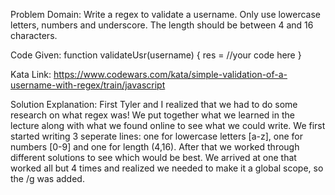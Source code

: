 Problem Domain: Write a regex to validate a username. Only use lowercase letters, numbers and underscore. The length should be between 4 and 16 characters.

Code Given: 
function validateUsr(username) {
  res = //your code here
}


Kata Link: https://www.codewars.com/kata/simple-validation-of-a-username-with-regex/train/javascript



Solution Explanation: First Tyler and I realized that we had to do some research on what regex was! We put together what we learned in the lecture along with what we found online to see what we could write. We first started writing 3 seperate lines: one for lowercase letters [a-z], one for numbers [0-9] and one for length (4,16). After that we worked through different solutions to see which would be best. We arrived at one that worked all but 4 times and realized we needed to make it a global scope, so the /g was added.